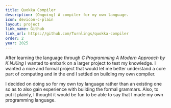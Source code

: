 ```yaml
---
title: Quokka Compiler
description: (Ongoing) A compiler for my own language.
icon: devicon-c-plain
layout: project
link_name: Github
link_url: https://github.com/Turnlings/quokka-compiler
order: 2
year: 2025
---
```


After learning the language through *C Programming A Modern Approach by K.N.King* I wanted to embark on a larger project to test my knowledge. I wanted a nice and formal project that would let me better understand a core part of computing and in the end I settled on building my own compiler.  

I decided on doing so for my own toy language rather than an existing one so as to also gain experience with building the formal grammars. Also, to put it plainly, I thought it would be fun to be able to say that I made my own programming language.